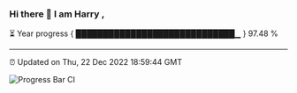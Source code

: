 ### Hi there 👋 I am Harry , 

⏳ Year progress { █████████████████████████████▁ } 97.48 %

---

⏰ Updated on Thu, 22 Dec 2022 18:59:44 GMT

![Progress Bar CI](https://github.com/duykhang68/duykhang68/workflows/Progress%20Bar%20CI/badge.svg)
